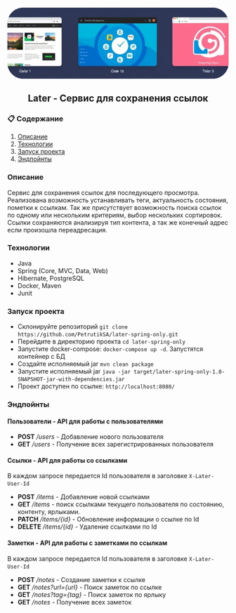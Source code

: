 <div align="center">
  <br />
    <img src="https://raw.githubusercontent.com/PetrutikSA/later-spring-only/refs/heads/master/logo.png" alt="Project Banner">
  <br />
<h2>Later - Сервис для сохранения ссылок</h2>
</div>

### 📋 <a name="table">Содержание</a>

1. [Описание](#Описание)
2. [Технологии](#Технологии)
3. [Запуск проекта](#Запуск_проекта)
4. [Эндпойнты](#Эндпойнты)

### <a name="Описание">Описание</a>

Сервис для сохранения ссылок для последующего просмотра. Реализована возможность
устанавливать теги, актуальность состояния, пометки к ссылкам. Так же присутствует
возможность поиска ссылок по одному или нескольким критериям, выбор нескольких
сортировок. Ссылки сохраняются анализируя тип контента, а так же конечный адрес если
произошла переадресация.

### <a name="Технологии">Технологии</a>
- Java
- Spring (Core, MVC, Data, Web)
- Hibernate, PostgreSQL
- Docker, Maven
- Junit

### <a name="Запуск_проекта">Запуск проекта</a>
- Склонируйте репозиторий ```git clone https://github.com/PetrutikSA/later-spring-only.git```
- Перейдите в директорию проекта ```cd later-spring-only```
- Запустите docker-compose: ```docker-compose up -d```. Запустятся контейнер с БД
- Создайте исполняемый jar ```mvn clean package```
- Запустите исполняемый jar ```java -jar target/later-spring-only-1.0-SNAPSHOT-jar-with-dependencies.jar```
- Проект доступен по ссылке: ```http://localhost:8080/```

### <a name="Эндпойнты">Эндпойнты</a>
####  Пользователи - API для работы с пользователями
- __POST__ _/users_ - Добавление нового пользователя
- __GET__ _/users_ - Получение всех зарегистрированных пользователя

####  Ссылки - API для работы со ссылками
В каждом запросе передается Id пользователя в заголовке ```X-Later-User-Id```
- __POST__ _/items_ - Добавление новой ссылками
- __GET__ _/items_ - поиск ссылками текущего пользователя по состоянию, контенту, ярлыками.
- __PATCH__ _/items/{id}_ - Обновление информации о ссылке по Id
- __DELETE__ _/items/{id}_ - Удаление ссылками по Id

####  Заметки - API для работы с заметками по ссылкам
В каждом запросе передается Id пользователя в заголовке ```X-Later-User-Id```
- __POST__ _/notes_ - Создание заметки к ссылке
- __GET__ _/notes?url={url}_ - Поиск заметок по ссылке
- __GET__ _/notes?tag={tag}_ - Поиск заметок по ярлыку
- __GET__ _/notes_ - Получение всех заметок
